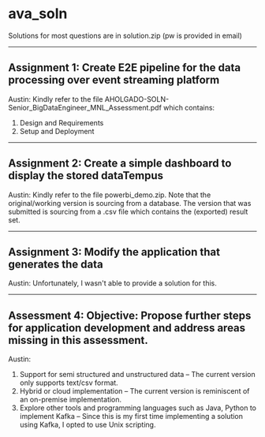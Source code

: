 # ava_soln
Solutions for most questions are in
solution.zip (pw is provided in email)

-----------------------------------------------------------------------------------------------
Assignment 1: Create E2E pipeline for the data processing over event streaming platform
-----------------------------------------------------------------------------------------------
Austin:
Kindly refer to the file AHOLGADO-SOLN-Senior_BigDataEngineer_MNL_Assessment.pdf which contains:
1. Design and Requirements
2. Setup and Deployment

-----------------------------------------------------------------------------------------------
Assignment 2: Create a simple dashboard to display the stored dataTempus
-----------------------------------------------------------------------------------------------
Austin:
Kindly refer to the file powerbi_demo.zip. Note that the original/working version is sourcing from a database. The version that was submitted is sourcing from a .csv file which contains the (exported) result set.

-----------------------------------------------------------------------------------------------
Assignment 3: Modify the application that generates the data
-----------------------------------------------------------------------------------------------
Austin:
Unfortunately, I wasn't able to provide a solution for this.

-----------------------------------------------------------------------------------------------
Assessment 4:
Objective: Propose further steps for application development and address areas missing in this assessment.
-----------------------------------------------------------------------------------------------
Austin:
1. Support for semi structured and unstructured data – The current version only supports text/csv format.
2. Hybrid or cloud implementation – The current version is reminiscent of an on-premise implementation.
3. Explore other tools and programming languages such as Java, Python to implement Kafka – Since this is my first time implementing a solution using Kafka, I opted to use Unix scripting.

